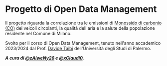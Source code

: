 # Progetto di Open Data Management

Il progetto riguarda la correlazione tra le emissioni di [Monossido di carbonio (CO)](https://it.wikipedia.org/wiki/Monossido_di_carbonio) dei veicoli circolanti, la qualità dell'aria e la salute della popolazione residente nel Comune di Milano.

Svolto per il corso di Open Data Management, tenuto nell'anno accademico 2023/2024 dal Prof. [Davide Taibi](https://www.unipa.it/persone/docenti/t/davide.taibi/en/?pagina=curriculum) dell'Università degli Studi di Palermo.

_**A cura di [@zAlweNy26]([https://](https://github.com/zAlweNy26)) e [@xClaudi0](https://github.com/xClaudi0).**_
